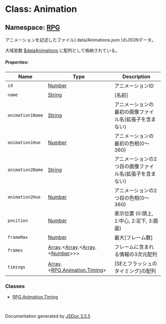 # Class: Animation

## Namespace: [RPG](RPG.md)

アニメーションを記述したファイル( data/Animations.json )のJSONデータ。

大域変数 [$dataAnimations](global.md#dataanimations-arrayrpganimation) に配列として格納されている。

##### Properties:

| Name | Type | Description |
| --- | --- | --- |
| `id` | [Number](Number.md) | アニメーションID |
| `name` | [String](String.md) | [名前] |
| `animation1Name` | [String](String.md) | アニメーションの最初の画像ファイル名(拡張子を含まない) |
| `animation1Hue` | [Number](Number.md) | アニメーションの最初の色相(0〜360) |
| `animation2Name` | [String](String.md) | アニメーションの2つ目の画像ファイル名(拡張子を含まない) |
| `animation2Hue` | [Number](Number.md) | アニメーションの2つ目の色相(0〜360) |
| `position` | [Number](Number.md) | 表示位置 (0:頭上, 1:中心, 2:足下, 3:画面) |
| `frameMax` | [Number](Number.md) | 最大[フレーム数] |
| `frames` | [Array](Array.md).<[Array](Array.md).<[Array](Array.md).<[Number](Number.md)>>> | フレームに含まれる情報の3次元配列 |
| `timings` | [Array](Array.md).<[RPG.Animation.Timing](RPG.Animation.Timing.md)> | [SEとフラッシュのタイミング]の配列 |

### Classes

* [RPG.Animation.Timing](RPG.Animation.Timing.md)
 <br>

  Documentation generated by [JSDoc 3.5.5](https://github.com/jsdoc3/jsdoc)
